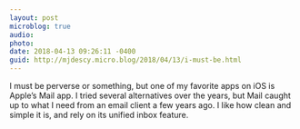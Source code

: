 ```yaml
---
layout: post
microblog: true
audio: 
photo: 
date: 2018-04-13 09:26:11 -0400
guid: http://mjdescy.micro.blog/2018/04/13/i-must-be.html
---
```

I must be perverse or something, but one of my favorite apps on iOS is Apple’s Mail app. I tried several alternatives over the years, but Mail caught up to what I need from an email client a few years ago. I like how clean and simple it is, and rely on its unified inbox feature.
